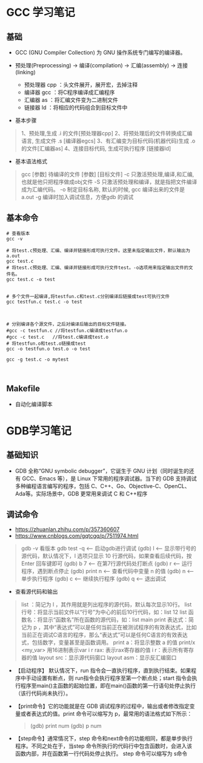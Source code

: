 
# GCC 学习笔记
## 基础
* GCC (GNU Compiler Collection) 为 GNU 操作系统专门编写的编译器。
* 预处理(Preprocessing) -> 编译(compilation) -> 汇编(assembly) -> 连接(linking)
    * 预处理器 cpp ：头文件展开，展开宏，去掉注释
    * 编译器 gcc ：将C程序编译成汇编程序
    * 汇编器 as ：将汇编文件变为二进制文件
    * 链接器 ld ：将相应的代码组合到目标文件中

* 基本步骤
> 1、预处理,生成 .i 的文件[预处理器cpp]
> 2、将预处理后的文件转换成汇编语言, 生成文件 .s [编译器egcs]
> 3、有汇编变为目标代码(机器代码)生成 .o 的文件[汇编器as]
> 4、连接目标代码, 生成可执行程序 [链接器ld]

* 基本语法格式
> gcc [参数] 待编译的文件 [参数] [目标文件]
> -c 只激活预处理,编译,和汇编,也就是他只把程序做成obj文件
> -S 只激活预处理和编译，就是指把文件编译成为汇编代码。
> -o 制定目标名称, 默认的时候, gcc 编译出来的文件是 a.out
> -g 编译时加入调试信息，方便gdb 的调试




## 基本命令

```shell
# 查看版本
gcc -v

# 将test.c预处理、汇编、编译并链接形成可执行文件。这里未指定输出文件，默认输出为a.out
gcc test.c
# 将test.c预处理、汇编、编译并链接形成可执行文件test。-o选项用来指定输出文件的文件名。
gcc test.c -o test


# 多个文件一起编译,将testfun.c和test.c分别编译后链接成test可执行文件
gcc testfun.c test.c -o test



# 分别编译各个源文件，之后对编译后输出的目标文件链接。
#gcc -c testfun.c //将testfun.c编译成testfun.o
#gcc -c test.c   //将test.c编译成test.o
# 将testfun.o和test.o链接成test
gcc -o testfun.o test.o -o test 

gcc -g test.c -o mytest



```


## Makefile
* 自动化编译脚本








# GDB学习笔记


## 基础知识
* GDB 全称“GNU symbolic debugger”，它诞生于 GNU 计划（同时诞生的还有 GCC、Emacs 等），是 Linux 下常用的程序调试器。当下的 GDB 支持调试多种编程语言编写的程序，包括 C、C++、Go、Objective-C、OpenCL、Ada等。实际场景中，GDB 更常用来调试 C 和 C++程序



## 调试命令
* https://zhuanlan.zhihu.com/p/357360607
* https://www.cnblogs.com/gqtcgq/p/7511974.html

> gdb -v  看版本
gdb test -q      <-- 启动gdb进行调试
(gdb) l            <-- 显示带行号的源代码，默认情况下，l 选项只显示 10 行源代码，如果查看后续代码，按 Enter 回车键即可
(gdb) b 7          <-- 在第7行源代码处打断点
(gdb) r            <-- 运行程序，遇到断点停止
(gdb) print n      <-- 查看代码中变量 n 的值
(gdb) n            <-- 单步执行程序
(gdb) c            <-- 继续执行程序
(gdb) q            <-- 退出调试


* 查看源代码和输出
> list ：简记为 l ，其作用就是列出程序的源代码，默认每次显示10行。
list 行号：将显示当前文件以“行号”为中心的前后10行代码，如：list 12
list 函数名：将显示“函数名”所在函数的源代码，如：list main
print 表达式：简记为 p ，其中“表达式”可以是任何当前正在被测试程序的有效表达式，比如当前正在调试C语言的程序，那么“表达式”可以是任何C语言的有效表达式，包括数字，变量甚至是函数调用。
print a：将显示整数 a 的值
print/x <my_var> 用16进制表示var
i r rax: 表示rax寄存器的值
i r：表示所有寄存器的值
layout src：显示源代码窗口
layout asm：显示反汇编窗口


* 【启动程序】 默认情况下，run 指令会一直执行程序，直到执行结束。如果程序中手动设置有断点，则 run指令会执行程序至第一个断点处；start 指令会执行程序至main()主函数的起始位置，即在main()函数的第一行语句处停止执行（该行代码尚未执行）。

* 【print命令】它的功能就是在 GDB 调试程序的过程中，输出或者修改指定变量或者表达式的值。print 命令可以缩写为 p，最常用的语法格式如下所示：
    > (gdb) print num
    (gdb) p num

* 【step命令】通常情况下，step 命令和next命令的功能相同，都是单步执行程序。不同之处在于，当step 命令所执行的代码行中包含函数时，会进入该函数内部，并在函数第一行代码处停止执行。
step 命令可以缩写为 s命令
